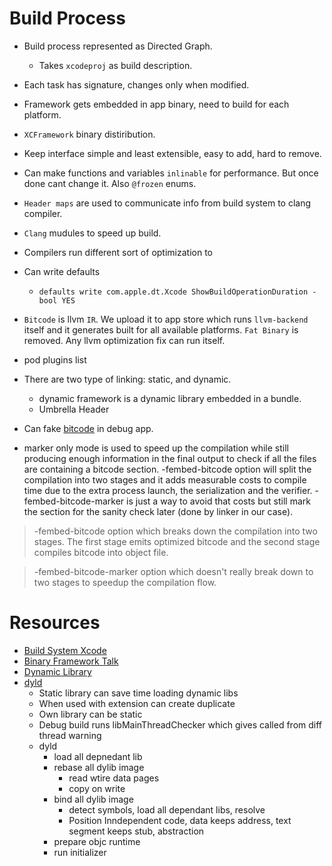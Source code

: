 # Build Process

- Build process represented as Directed Graph.
    - Takes `xcodeproj` as build description.

- Each task has signature, changes only when modified.

- Framework gets embedded in app binary, need to build for each platform.

- `XCFramework` binary distiribution.

- Keep interface simple and least extensible, easy to add, hard to remove.

- Can make functions and variables `inlinable` for performance. But once done cant change it. Also `@frozen` enums.

- `Header maps` are used to communicate info from build system to clang compiler.

- `Clang` mudules to speed up build.

- Compilers run different sort of optimization to 

- Can write defaults
    - `defaults write com.apple.dt.Xcode ShowBuildOperationDuration -bool YES`

- `Bitcode` is llvm `IR`. We upload it to app store which runs `llvm-backend` itself and it generates built for all available platforms. `Fat Binary` is removed. Any llvm optimization fix can run itself.

- pod plugins list

- There are two type of linking: static, and dynamic.
    - dynamic framework is a dynamic library embedded in a bundle.
    - Umbrella Header

- Can fake [bitcode](https://stackoverflow.com/questions/64768561/what-is-the-point-of-marker-bitcode-fembed-bitcode-marker/64898439) in debug app.
- marker only mode is used to speed up the compilation while still producing enough information in the final output to check if all the files are containing a bitcode section. -fembed-bitcode option will split the compilation into two stages and it adds measurable costs to compile time due to the extra process launch, the serialization and the verifier. -fembed-bitcode-marker is just a way to avoid that costs but still mark the section for the sanity check later (done by linker in our case).

> -fembed-bitcode option which breaks down the compilation into two stages. The first stage emits optimized bitcode and the second stage compiles bitcode into object file.

> -fembed-bitcode-marker option which doesn't really break down to two stages to speedup the compilation flow.


# Resources
- [Build System Xcode](https://github.com/apple/swift-llbuild)
- [Binary Framework Talk](https://developer.apple.com/videos/play/wwdc2019/416)
- [Dynamic Library](https://pewpewthespells.com/blog/static_and_dynamic_libraries.html)
- [dyld](https://www.youtube.com/watch?v=p-dvAOHlLEc)
    - Static library can save time loading dynamic libs
    - When used with extension can create duplicate
    - Own library can be static
    - Debug build runs libMainThreadChecker which gives called from diff thread warning
    - dyld
        - load all depnedant lib
        - rebase all dylib image
            - read wtire data pages
            - copy on write
        - bind all dylib image
            - detect symbols, load all dependant libs, resolve
            - Position Inndependent code, data keeps address, text segment keeps stub, abstraction
        - prepare objc runtime
        - run initializer